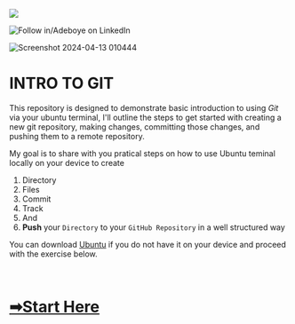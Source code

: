 <a href="https://www.linkedin.com/in/adeboye-famurewa-700b9426/"><img src="https://img.shields.io/badge/LinkedIn-0077B5?style=for-the-badge&logo=linkedin&logoColor=white"></a> 

![](https://img.shields.io/badge/Follow%20%ad-1.4k-blue?logo=linkedin&style=social "Follow in/Adeboye on LinkedIn") 


![Screenshot 2024-04-13 010444](https://github.com/fadarboye/Intro-To-Git/assets/130584349/dc8b3f15-41aa-49e5-91a2-5fbb2b00dd69)

# INTRO TO GIT

This repository is designed to demonstrate basic introduction to using *Git* via your ubuntu terminal, I'll outline the steps to get started with creating a new git repository, making changes, committing those changes, and pushing them to a remote repository.

My goal is to share with you pratical steps on how to use Ubuntu teminal locally on your device to create

1. Directory
2. Files
3. Commit
4. Track
5.  And
6. **Push** your `Directory` to your `GitHub Repository` in a well structured way 

You can download [Ubuntu](https://ubuntu.com/download) if you do not have it on your device and proceed with the exercise below.

<br/>


# [➡Start Here](https://github.com/fadarboye/Intro-To-Git/blob/main/PAGE%201.md)   




